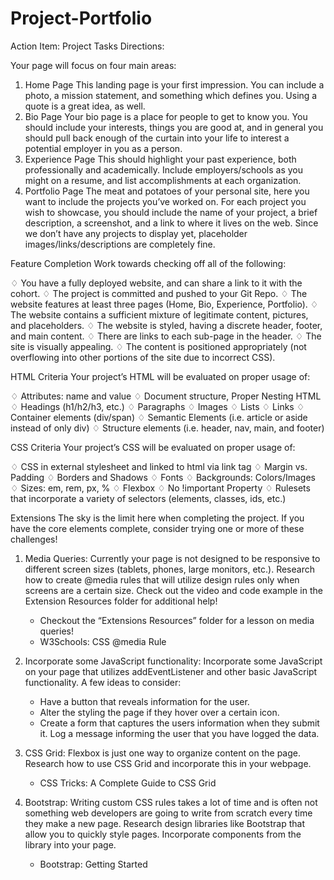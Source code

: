 # Project-Portfolio
Action Item:  Project Tasks
Directions: 

Your page will focus on four main areas:

1. Home Page
This landing page is your first impression. You can include a photo, a mission statement, and something which defines you. Using a quote is a great idea, as well.
2. Bio Page
Your bio page is a place for people to get to know you. You should include your interests, things you are good at, and in general you should pull back enough of the curtain into your life to interest a potential employer in you as a person.
3. Experience Page
This should highlight your past experience, both professionally and academically. Include employers/schools as you might on a resume, and list accomplishments at each organization.
4. Portfolio Page
The meat and potatoes of your personal site, here you want to include the projects you’ve worked on. For each project you wish to showcase, you should include the name of your project, a brief description, a screenshot, and a link to where it lives on the web. Since we don’t have any projects to display yet, placeholder images/links/descriptions are completely fine.



Feature Completion
Work towards checking off all of the following:

♢ You have a fully deployed website, and can share a link to it with the cohort.
♢ The project is committed and pushed to your Git Repo.
♢ The website features at least three pages (Home, Bio, Experience, Portfolio).
♢ The website contains a sufficient mixture of legitimate content, pictures, and         placeholders.
♢ The website is styled, having a discrete header, footer, and main content.
♢ There are links to each sub-page in the header.
♢ The site is visually appealing.
♢ The content is positioned appropriately (not overflowing into other portions of the site due to incorrect CSS).




HTML Criteria
Your project’s HTML will be evaluated on proper usage of:

♢ Attributes: name and value
♢ Document structure, Proper Nesting HTML
♢ Headings (h1/h2/h3, etc.)
♢ Paragraphs
♢ Images
♢ Lists
♢ Links
♢ Container elements (div/span)
♢ Semantic Elements (i.e. article or aside instead of only div)
♢ Structure elements (i.e. header, nav, main, and footer)




CSS Criteria
Your project’s CSS will be evaluated on proper usage of:

♢ CSS in external stylesheet and linked to html via link tag
♢ Margin vs. Padding
♢ Borders and Shadows
♢ Fonts
♢ Backgrounds: Colors/Images
♢ Sizes: em, rem, px, %
♢ Flexbox
♢ No !important Property
♢ Rulesets that incorporate a variety of selectors (elements, classes, ids, etc.)



Extensions 
The sky is the limit here when completing the project. If you have the core elements complete, consider trying one or more of these challenges!

1. Media Queries: 
Currently your page is not designed to be responsive to different screen sizes (tablets, phones, large monitors, etc.). Research how to create @media rules that will utilize design rules only when screens are a certain size. Check out the video and code example in the Extension Resources folder for additional help!
    - Checkout the “Extensions Resources” folder for a lesson on media queries!
    - W3Schools: CSS @media Rule 

2. Incorporate some JavaScript functionality: Incorporate some JavaScript on your page that utilizes addEventListener and other basic JavaScript functionality. A few ideas to consider:
    - Have a button that reveals information for the user.
    - Alter the styling the page if they hover over a certain icon.
    - Create a form that captures the users information when they submit it. Log a message   informing the user that you have logged the data.

3. CSS Grid: Flexbox is just one way to organize content on the page. Research how to use CSS Grid and incorporate this in your webpage.
    - CSS Tricks: A Complete Guide to CSS Grid 

4. Bootstrap: Writing custom CSS rules takes a lot of time and is often not something web developers are going to write from scratch every time they make a new page. Research design libraries like Bootstrap that allow you to quickly style pages. Incorporate components from the library into your page.
    - Bootstrap: Getting Started 